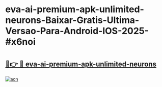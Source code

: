 # eva-ai-premium-apk-unlimited-neurons-Baixar-Gratis-Ultima-Versao-Para-Android-IOS-2025-#x6noi

# <h2><a href="https://ainizakaria.my?title=eva-ai-premium-apk-unlimited-neurons&ref=24M">🔗👉 🔴 eva-ai-premium-apk-unlimited-neurons</a></h2>

[![acn](https://github.com/user-attachments/assets/0f9c940e-d8b0-45ae-aac7-cd30a18b3e1c)](https://ainizakaria.my?title=eva-ai-premium-apk-unlimited-neurons&ref=24M)

